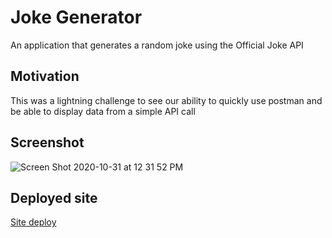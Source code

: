 # Joke Generator

An application that generates a random joke using the Official Joke API

## Motivation 
This was a lightning challenge to see our ability to quickly use postman and be able to display data from a simple API call

## Screenshot
![Screen Shot 2020-10-31 at 12 31 52 PM](https://user-images.githubusercontent.com/66916708/97785802-5ec4a000-1b75-11eb-9d56-76ca3b31af3b.png)

## Deployed site
[Site deploy](https://focused-nightingale-ec01e0.netlify.app/)
